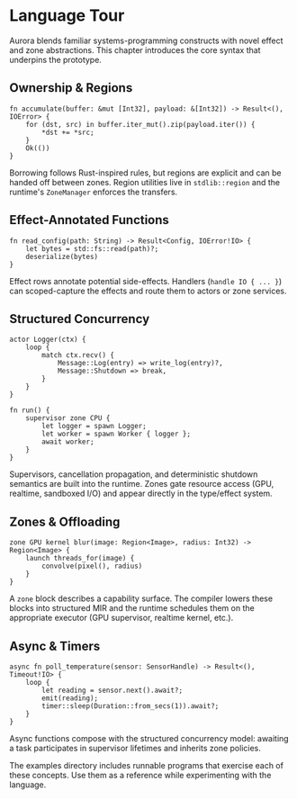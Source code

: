 # Language Tour

Aurora blends familiar systems-programming constructs with novel effect and
zone abstractions. This chapter introduces the core syntax that underpins the
prototype.

## Ownership & Regions

```aur
fn accumulate(buffer: &mut [Int32], payload: &[Int32]) -> Result<(), IOError> {
    for (dst, src) in buffer.iter_mut().zip(payload.iter()) {
        *dst += *src;
    }
    Ok(())
}
```

Borrowing follows Rust-inspired rules, but regions are explicit and can be
handed off between zones. Region utilities live in `stdlib::region` and the
runtime's `ZoneManager` enforces the transfers.

## Effect-Annotated Functions

```aur
fn read_config(path: String) -> Result<Config, IOError!IO> {
    let bytes = std::fs::read(path)?;
    deserialize(bytes)
}
```

Effect rows annotate potential side-effects. Handlers (`handle IO { ... }`) can
scoped-capture the effects and route them to actors or zone services.

## Structured Concurrency

```aur
actor Logger(ctx) {
    loop {
        match ctx.recv() {
            Message::Log(entry) => write_log(entry)?,
            Message::Shutdown => break,
        }
    }
}

fn run() {
    supervisor zone CPU {
        let logger = spawn Logger;
        let worker = spawn Worker { logger };
        await worker;
    }
}
```

Supervisors, cancellation propagation, and deterministic shutdown semantics are
built into the runtime. Zones gate resource access (GPU, realtime, sandboxed
I/O) and appear directly in the type/effect system.

## Zones & Offloading

```aur
zone GPU kernel blur(image: Region<Image>, radius: Int32) -> Region<Image> {
    launch threads_for(image) {
        convolve(pixel(), radius)
    }
}
```

A `zone` block describes a capability surface. The compiler lowers these blocks
into structured MIR and the runtime schedules them on the appropriate executor
(GPU supervisor, realtime kernel, etc.).

## Async & Timers

```aur
async fn poll_temperature(sensor: SensorHandle) -> Result<(), Timeout!IO> {
    loop {
        let reading = sensor.next().await?;
        emit(reading);
        timer::sleep(Duration::from_secs(1)).await?;
    }
}
```

Async functions compose with the structured concurrency model: awaiting a task
participates in supervisor lifetimes and inherits zone policies.

The examples directory includes runnable programs that exercise each of these
concepts. Use them as a reference while experimenting with the language.
